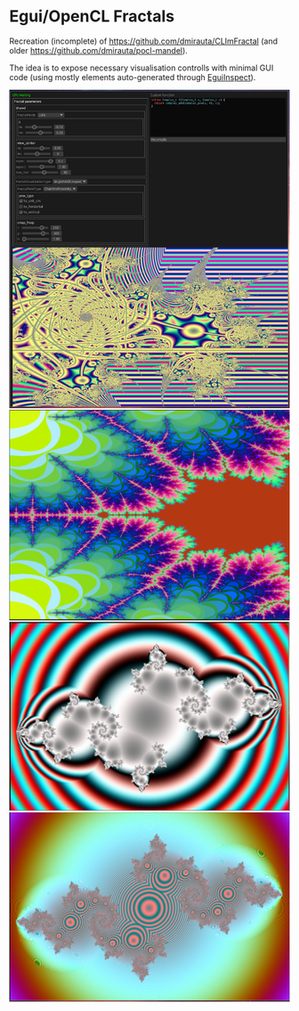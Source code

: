 # Egui/OpenCL Fractals

Recreation (incomplete) of https://github.com/dmirauta/CLImFractal (and older https://github.com/dmirauta/pocl-mandel).

The idea is to expose necessary visualisation controlls with minimal GUI code (using mostly elements auto-generated through [EguiInspect](https://github.com/dmirauta/egui_inspect)).

![Image](./gallery/screenshot.png)
![Image](./gallery/screenshot2.png)
![Image](./gallery/screenshot3.png)
![Image](./gallery/screenshot4.png)
